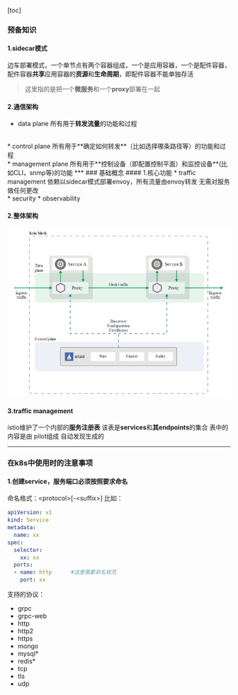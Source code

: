 [toc]
### 预备知识
#### 1.sidecar模式
边车部署模式，一个单节点有两个容器组成，一个是应用容器，一个是配件容器，配件容器**共享**应用容器的**资源**和**生命周期**，即配件容器不能单独存活
>这里指的是把一个**微服务**和一个**proxy**部署在一起  

#### 2.通信架构
* data plane
所有用于**转发流量**的功能和过程
<br/>
* control plane
所有用于**确定如何转发**（比如选择哪条路径等）的功能和过程
<br/>
* management plane
所有用于**控制设备（即配置控制平面）和监控设备**(比如CLI，snmp等)的功能
***
### 基础概念
#### 1.核心功能
* traffic management
依赖以sidecar模式部署envoy，所有流量由envoy转发
无需对服务做任何更改
<br/>
* security
* observability

#### 2.整体架构
![](./imgs/overview_01.png)

#### 3.traffic management
istio维护了一个内部的**服务注册表**
该表是**services**和**其endpoints**的集合
表中的内容是由 pilot组成 自动发现生成的
***
### 在k8s中使用时的注意事项
#### 1.创建service，服务端口必须按照要求命名
命名格式：\<protocol>[-\<suffix>]
比如：
```yaml
apiVersion: v1
kind: Service
metadata:
  name: xx
spec:
  selector:
    xx: xx
  ports:
  - name: http      #这里需要命名规范
    port: xx
```
支持的协议：
* grpc
* grpc-web
* http
* http2
* https
* mongo
* mysql*
* redis*
* tcp
* tls
* udp
